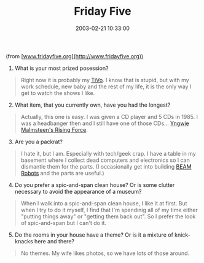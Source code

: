 ﻿---
layout: post
title: "Friday Five"
comments: false
date: 2003-02-21 10:33:00
updated: 2004-05-03 21:22:00
categories:
 - Personal
subtext-id: d0da9d77-c56a-4f39-bc6c-13367440d249
alias: /blog/Friday-Five.aspx
---


(from [www.fridayfive.org](http://www.fridayfive.org))

1. What is your most prized posession?

> Right now it is probably my [TiVo](http://www.tivo.com). I know that is stupid, but with my work schedule, new baby and the rest of my life, it is the only way I get to watch the shows I like.

2. What item, that you currently own, have you had the longest?

> Actually, this one is easy. I was given a CD player and 5 CDs in 1985. I was a headbanger then and I still have one of those CDs... [Yngwie Malmsteen's Rising Force](http://www.amazon.com/exec/obidos/ASIN/B000001FDQ/peterprovosto-20).

3. Are you a packrat?

> I hate it, but I am. Especially with tech/geek crap. I have a table in my basement where I collect dead computers and electronics so I can dismantle them for the parts. (I occasionally get into building [BEAM Robots](http://www.peterprovost.org/ow.asp?BeamRobotics) and the parts are useful.)

4. Do you prefer a spic-and-span clean house? Or is some clutter necessary to avoid the appearance of a museum?

> When I walk into a spic-and-span clean house, I like it at first. But when I try to do it myself, I find that I'm spendinig all of my time either "putting things away" or "getting them back out". So I prefer the look of spic-and-span but I can't do it.

5. Do the rooms in your house have a theme? Or is it a mixture of knick-knacks here and there?

> No themes. My wife likes photos, so we have lots of those around.
